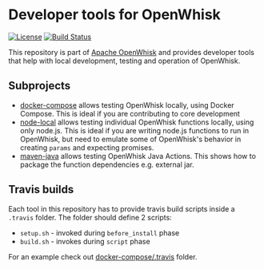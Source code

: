 # Developer tools for OpenWhisk

[![License](https://img.shields.io/badge/license-Apache--2.0-blue.svg)](http://www.apache.org/licenses/LICENSE-2.0)
[![Build Status](https://travis-ci.org/apache/incubator-openwhisk-devtools.svg?branch=master)](https://travis-ci.org/apache/incubator-openwhisk-devtools)

This repository is part of [Apache OpenWhisk](http://openwhisk.incubator.apache.org/) and provides developer tools that help with local development, testing and operation of OpenWhisk.

## Subprojects

* [docker-compose](docker-compose/README.md) allows testing OpenWhisk locally, using Docker Compose. This is ideal if you are contributing to core development
* [node-local](node-local/README.md) allows testing individual OpenWhisk functions locally, using only node.js. This is ideal if you are writing node.js functions to run in OpenWhisk, but need to emulate some of OpenWhisk's behavior in creating `params` and expecting promises.
* [maven-java](maven-java/README.adoc) allows testing OpenWhisk Java Actions. This shows how to package the function dependencies e.g. external jar.

## Travis builds

Each tool in this repository has to provide travis build scripts inside a `.travis` folder.
The folder should define 2 scripts:
* `setup.sh` - invoked during `before_install` phase
* `build.sh` - invokes during `script` phase

For an example check out [docker-compose/.travis](docker-compose/.travis) folder.
